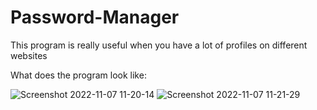 # Password-Manager
This program is really useful when you have a lot of profiles on different websites

What does the program look like:

![Screenshot 2022-11-07 11-20-14](https://user-images.githubusercontent.com/113987919/200287635-b3280b86-8a45-4478-8f23-79770a2f6b51.jpg)
![Screenshot 2022-11-07 11-21-29](https://user-images.githubusercontent.com/113987919/200287643-e111d68f-37ea-48ca-bf46-a837f23f5e61.jpg)
